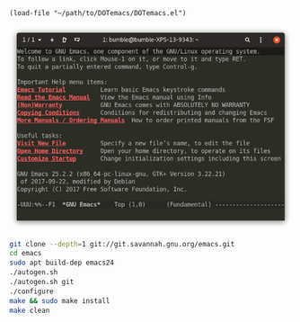  ```elisp
 (load-file "~/path/to/DOTemacs/DOTemacs.el")
```

![emacs](https://github.com/iambumblehead/DOTemacs/raw/master/emacs-nw.gif)

```bash
git clone --depth=1 git://git.savannah.gnu.org/emacs.git
cd emacs
sudo apt build-dep emacs24
./autogen.sh
./autogen.sh git
./configure
make && sudo make install
make clean
```
